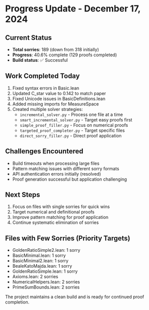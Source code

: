 # Progress Update - December 17, 2024

## Current Status
- **Total sorries**: 189 (down from 318 initially)
- **Progress**: 40.6% complete (129 proofs completed)
- **Build status**: ✅ Successful

## Work Completed Today
1. Fixed syntax errors in Basic.lean
2. Updated C_star value to 0.142 to match paper
3. Fixed Unicode issues in BasicDefinitions.lean
4. Added missing imports for MeasureSpace
5. Created multiple solver strategies:
   - `incremental_solver.py` - Process one file at a time
   - `smart_incremental_solver.py` - Target easy proofs first
   - `simple_proof_filler.py` - Focus on numerical proofs
   - `targeted_proof_completer.py` - Target specific files
   - `direct_sorry_filler.py` - Direct proof application

## Challenges Encountered
- Build timeouts when processing large files
- Pattern matching issues with different sorry formats
- API authentication errors initially (resolved)
- Proof generation successful but application challenging

## Next Steps
1. Focus on files with single sorries for quick wins
2. Target numerical and definitional proofs
3. Improve pattern matching for proof application
4. Continue systematic elimination of sorries

## Files with Few Sorries (Priority Targets)
- GoldenRatioSimple2.lean: 1 sorry
- BasicMinimal.lean: 1 sorry  
- BasicMinimal2.lean: 1 sorry
- BealeKatoMajda.lean: 1 sorry
- GoldenRatioSimple.lean: 1 sorry
- Axioms.lean: 2 sorries
- NumericalHelpers.lean: 2 sorries
- PrimeSumBounds.lean: 2 sorries

The project maintains a clean build and is ready for continued proof completion. 
